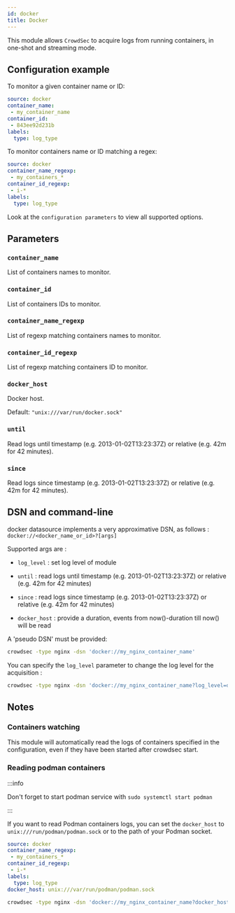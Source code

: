 ```yaml
---
id: docker
title: Docker
---
```


This module allows `CrowdSec` to acquire logs from running containers, in one-shot and streaming mode.

## Configuration example

To monitor a given container name or ID:

```yaml
source: docker
container_name:
 - my_container_name
container_id:
 - 843ee92d231b
labels:
  type: log_type
```

To monitor containers name or ID matching a regex:

```yaml
source: docker
container_name_regexp:
 - my_containers_*
container_id_regexp:
 - i-*
labels:
  type: log_type
```

Look at the `configuration parameters` to view all supported options.

## Parameters


### `container_name`

List of containers names to monitor.

### `container_id`

List of containers IDs to monitor.

### `container_name_regexp`

List of regexp matching containers names to monitor.

### `container_id_regexp`

List of regexp matching containers ID to monitor.

### `docker_host`

Docker host.

Default: `"unix:///var/run/docker.sock"`

### `until`

Read logs until timestamp (e.g. 2013-01-02T13:23:37Z) or relative (e.g. 42m for 42 minutes).

### `since`

Read logs since timestamp (e.g. 2013-01-02T13:23:37Z) or relative (e.g. 42m for 42 minutes).


## DSN and command-line

docker datasource implements a very approximative DSN, as follows : `docker://<docker_name_or_id>?[args]`

Supported args are :

  - `log_level` : set log level of module
  - `until` : read logs until timestamp (e.g. 2013-01-02T13:23:37Z) or relative (e.g. 42m for 42 minutes)
  - `since` : read logs since timestamp (e.g. 2013-01-02T13:23:37Z) or relative (e.g. 42m for 42 minutes)

  - `docker_host` : provide a duration, events from now()-duration till now() will be read


A 'pseudo DSN' must be provided:

```bash
crowdsec -type nginx -dsn 'docker://my_nginx_container_name' 
```

You can specify the `log_level` parameter to change the log level for the acquisition :

```bash
crowdsec -type nginx -dsn 'docker://my_nginx_container_name?log_level=debug' 
```

## Notes

### Containers watching

This module will automatically read the logs of containers specified in the configuration, even if they have been started after crowdsec start.

### Reading podman containers


:::info

Don't forget to start podman service with `sudo systemctl start podman`

:::


If you want to read Podman containers logs, you can set the `docker_host` to `unix:///run/podman/podman.sock` or to the path of your Podman socket.

```yaml title="Configuration file"
source: docker
container_name_regexp:
 - my_containers_*
container_id_regexp:
 - i-*
labels:
  type: log_type
docker_host: unix:///var/run/podman/podman.sock
```

```bash title="Command line"
crowdsec -type nginx -dsn 'docker://my_nginx_container_name?docker_host=unix:///run/podman/podman.sock&log_level=debug'
```
